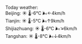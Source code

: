 Today weather:  
Beijing: ☀️   🌡️-6°C 🌬️←4km/h  
Tianjin: ☀️   🌡️-5°C 🌬️↑9km/h  
Shijiazhuang: ☀️   🌡️-6°C 🌬️↘6km/h  
Tangshan: ☀️   🌡️-8°C 🌬️↓4km/h  
